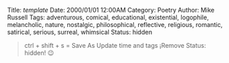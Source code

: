Title: _template_
Date: 2000/01/01 12:00AM
Category: Poetry
Author: Mike Russell
Tags: adventurous, comical, educational, existential, logophile, melancholic, nature, nostalgic, philosophical, reflective, religious, romantic, satirical, serious, surreal, whimsical
Status: hidden

> ctrl + shift + s = Save As
> Update time and tags
> ¡Remove Status: hidden! 😉
